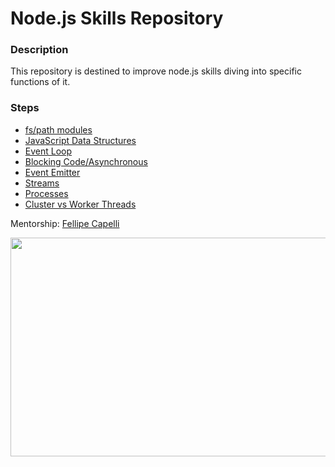 # Node.js Skills Repository

### Description

This repository is destined to improve node.js skills diving into specific functions of it.

### Steps
 - [fs/path modules](https://github.com/ViniciusMartinsS/nodejs/tree/master/step01)
 - [JavaScript Data Structures](https://github.com/ViniciusMartinsS/nodejs)
 - [Event Loop](https://github.com/ViniciusMartinsS/nodejs)
 - [Blocking Code/Asynchronous](https://github.com/ViniciusMartinsS/nodejs)
 - [Event Emitter](https://github.com/ViniciusMartinsS/nodejs)
 - [Streams](https://github.com/ViniciusMartinsS/nodejs)
 - [Processes](https://github.com/ViniciusMartinsS/nodejs)
 - [Cluster vs Worker Threads](https://github.com/ViniciusMartinsS/nodejs)

Mentorship: [Fellipe Capelli](https://github.com/fecaps)

<img src="https://nodejs.org/static/images/logos/nodejs-new-pantone-black.png" width="700" height="350" >
